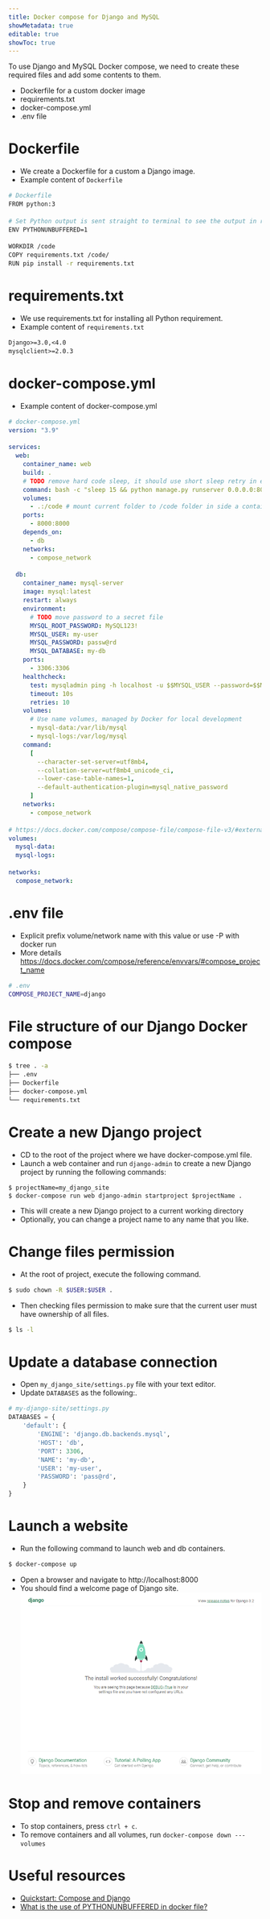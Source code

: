 ```yaml
---
title: Docker compose for Django and MySQL
showMetadata: true
editable: true
showToc: true
---
```


To use Django and MySQL Docker compose, we need to create these required files and add some contents to them.
- Dockerfile for a custom docker image
- requirements.txt
- docker-compose.yml
- .env file

# Dockerfile
- We create a Dockerfile for a custom a Django image.
- Example content of `Dockerfile`
```sh
# Dockerfile
FROM python:3

# Set Python output is sent straight to terminal to see the output in realtime.
ENV PYTHONUNBUFFERED=1

WORKDIR /code
COPY requirements.txt /code/
RUN pip install -r requirements.txt

```

# requirements.txt
- We use requirements.txt for installing all Python requirement.
- Example content of `requirements.txt`
```txt
Django>=3.0,<4.0
mysqlclient>=2.0.3

```

# docker-compose.yml
- Example content of docker-compose.yml
```yml
# docker-compose.yml
version: "3.9"

services:
  web:
    container_name: web
    build: .
    # TODO remove hard code sleep, it should use short sleep retry in entrypoint.sh
    command: bash -c "sleep 15 && python manage.py runserver 0.0.0.0:8000"
    volumes:
      - .:/code # mount current folder to /code folder in side a container
    ports:
      - 8000:8000
    depends_on:
      - db
    networks:
      - compose_network

  db:
    container_name: mysql-server
    image: mysql:latest
    restart: always
    environment:
      # TODO move password to a secret file
      MYSQL_ROOT_PASSWORD: MySQL123!
      MYSQL_USER: my-user
      MYSQL_PASSWORD: passw@rd
      MYSQL_DATABASE: my-db
    ports:
      - 3306:3306
    healthcheck:
      test: mysqladmin ping -h localhost -u $$MYSQL_USER --password=$$MYSQL_PASSWORD
      timeout: 10s
      retries: 10
    volumes:
      # Use name volumes, managed by Docker for local development
      - mysql-data:/var/lib/mysql
      - mysql-logs:/var/log/mysql
    command:
      [
        --character-set-server=utf8mb4,
        --collation-server=utf8mb4_unicode_ci,
        --lower-case-table-names=1,
        --default-authentication-plugin=mysql_native_password
      ]
    networks:
      - compose_network

# https://docs.docker.com/compose/compose-file/compose-file-v3/#external-1
volumes:
  mysql-data:
  mysql-logs:

networks:
  compose_network:

```

# .env file
- Explicit prefix volume/network name with this value or use -P with docker run
- More details https://docs.docker.com/compose/reference/envvars/#compose_project_name
```sh
# .env
COMPOSE_PROJECT_NAME=django

```

# File structure of our Django Docker compose
```sh
$ tree . -a
├── .env
├── Dockerfile
├── docker-compose.yml
└── requirements.txt

```

# Create a new Django project
- CD to the root of the project where we have docker-compose.yml file.
- Launch a web container and run `django-admin` to create a new Django project by running the following commands:
```
$ projectName=my_django_site
$ docker-compose run web django-admin startproject $projectName .

```
- This will create a new Django project to a current working directory
- Optionally, you can change a project name to any name that you like.

# Change files permission
- At the root of project, execute the following command.
```sh
$ sudo chown -R $USER:$USER .
```
- Then checking files permission to make sure that the current user must have ownership of all files.
```sh
$ ls -l
```

# Update a database connection
- Open `my_django_site/settings.py` file with your text editor.
- Update `DATABASES` as the following:.

```python
# my-django-site/settings.py
DATABASES = {
    'default': {
        'ENGINE': 'django.db.backends.mysql',
        'HOST': 'db',
        'PORT': 3306,
        'NAME': 'my-db',
        'USER': 'my-user',
        'PASSWORD': 'pass@rd',
    }
}

```

# Launch a website
- Run the following command to launch web and db containers.
```sh
$ docker-compose up
```
- Open a browser and navigate to http://localhost:8000
- You should find a welcome page of Django site.
![](images/django-welcome-page.png)

# Stop and remove containers
- To stop containers, press `ctrl + c`.
- To remove containers and all volumes, run `docker-compose down ---volumes`

# Useful resources
- [Quickstart: Compose and Django](https://docs.docker.com/samples/django/)
- [What is the use of PYTHONUNBUFFERED in docker file?](https://stackoverflow.com/a/59812588/1872200)
